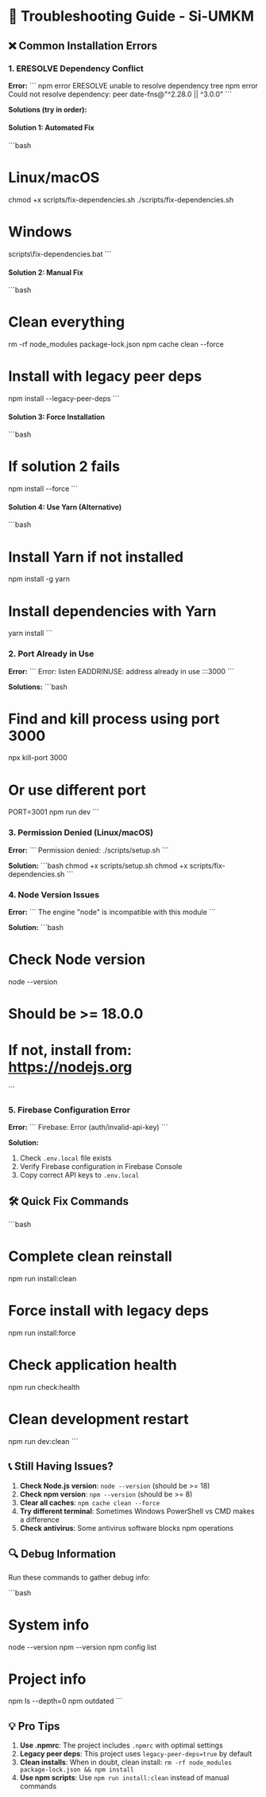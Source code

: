 # 🔧 Troubleshooting Guide - Si-UMKM

## ❌ Common Installation Errors

### 1. ERESOLVE Dependency Conflict

**Error:**
\`\`\`
npm error ERESOLVE unable to resolve dependency tree
npm error Could not resolve dependency: peer date-fns@"^2.28.0 || ^3.0.0"
\`\`\`

**Solutions (try in order):**

#### Solution 1: Automated Fix
\`\`\`bash
# Linux/macOS
chmod +x scripts/fix-dependencies.sh
./scripts/fix-dependencies.sh

# Windows
scripts\fix-dependencies.bat
\`\`\`

#### Solution 2: Manual Fix
\`\`\`bash
# Clean everything
rm -rf node_modules package-lock.json
npm cache clean --force

# Install with legacy peer deps
npm install --legacy-peer-deps
\`\`\`

#### Solution 3: Force Installation
\`\`\`bash
# If solution 2 fails
npm install --force
\`\`\`

#### Solution 4: Use Yarn (Alternative)
\`\`\`bash
# Install Yarn if not installed
npm install -g yarn

# Install dependencies with Yarn
yarn install
\`\`\`

### 2. Port Already in Use

**Error:**
\`\`\`
Error: listen EADDRINUSE: address already in use :::3000
\`\`\`

**Solutions:**
\`\`\`bash
# Find and kill process using port 3000
npx kill-port 3000

# Or use different port
PORT=3001 npm run dev
\`\`\`

### 3. Permission Denied (Linux/macOS)

**Error:**
\`\`\`
Permission denied: ./scripts/setup.sh
\`\`\`

**Solution:**
\`\`\`bash
chmod +x scripts/setup.sh
chmod +x scripts/fix-dependencies.sh
\`\`\`

### 4. Node Version Issues

**Error:**
\`\`\`
The engine "node" is incompatible with this module
\`\`\`

**Solution:**
\`\`\`bash
# Check Node version
node --version

# Should be >= 18.0.0
# If not, install from: https://nodejs.org
\`\`\`

### 5. Firebase Configuration Error

**Error:**
\`\`\`
Firebase: Error (auth/invalid-api-key)
\`\`\`

**Solution:**
1. Check `.env.local` file exists
2. Verify Firebase configuration in Firebase Console
3. Copy correct API keys to `.env.local`

## 🛠️ Quick Fix Commands

\`\`\`bash
# Complete clean reinstall
npm run install:clean

# Force install with legacy deps
npm run install:force

# Check application health
npm run check:health

# Clean development restart
npm run dev:clean
\`\`\`

## 📞 Still Having Issues?

1. **Check Node.js version**: `node --version` (should be >= 18)
2. **Check npm version**: `npm --version` (should be >= 8)
3. **Clear all caches**: `npm cache clean --force`
4. **Try different terminal**: Sometimes Windows PowerShell vs CMD makes a difference
5. **Check antivirus**: Some antivirus software blocks npm operations

## 🔍 Debug Information

Run these commands to gather debug info:

\`\`\`bash
# System info
node --version
npm --version
npm config list

# Project info
npm ls --depth=0
npm outdated
\`\`\`

## 💡 Pro Tips

1. **Use .npmrc**: The project includes `.npmrc` with optimal settings
2. **Legacy peer deps**: This project uses `legacy-peer-deps=true` by default
3. **Clean installs**: When in doubt, clean install: `rm -rf node_modules package-lock.json && npm install`
4. **Use npm scripts**: Use `npm run install:clean` instead of manual commands
